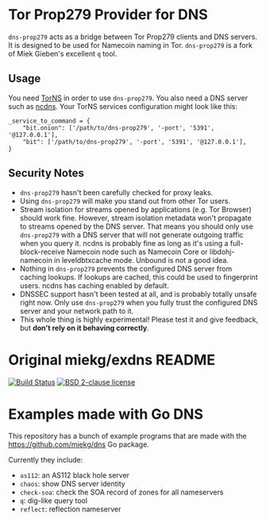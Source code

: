 # Tor Prop279 Provider for DNS

`dns-prop279` acts as a bridge between Tor Prop279 clients and DNS servers.  It is designed to be used for Namecoin naming in Tor.  `dns-prop279` is a fork of Miek Gieben's excellent `q` tool.

## Usage

You need [TorNS](https://github.com/meejah/TorNS) in order to use `dns-prop279`.  You also need a DNS server such as [ncdns](https://github.com/namecoin/ncdns).  Your TorNS services configuration might look like this:

~~~
_service_to_command = {
    "bit.onion": ['/path/to/dns-prop279', '-port', '5391', '@127.0.0.1'],
    "bit": ['/path/to/dns-prop279', '-port', '5391', '@127.0.0.1'],
}
~~~

## Security Notes

* `dns-prop279` hasn't been carefully checked for proxy leaks.
* Using `dns-prop279` will make you stand out from other Tor users.
* Stream isolation for streams opened by applications (e.g. Tor Browser) should work fine.  However, stream isolation metadata won't propagate to streams opened by the DNS server.  That means you should only use `dns-prop279` with a DNS server that will not generate outgoing traffic when you query it.  ncdns is probably fine as long as it's using a full-block-receive Namecoin node such as Namecoin Core or libdohj-namecoin in leveldbtxcache mode.  Unbound is not a good idea.
* Nothing in `dns-prop279` prevents the configured DNS server from caching lookups.  If lookups are cached, this could be used to fingerprint users.  ncdns has caching enabled by default.
* DNSSEC support hasn't been tested at all, and is probably totally unsafe right now.  Only use `dns-prop279` when you fully trust the configured DNS server and your network path to it.
* This whole thing is highly experimental!  Please test it and give feedback, but **don't rely on it behaving correctly**.

# Original miekg/exdns README

[![Build Status](https://travis-ci.org/miekg/exdns.svg?branch=master)](https://travis-ci.org/miekg/exdns)
[![BSD 2-clause license](https://img.shields.io/github/license/miekg/exdns.svg?maxAge=2592000)](https://opensource.org/licenses/BSD-2-Clause)

# Examples made with Go DNS

This repository has a bunch of example programs that
are made with the https://github.com/miekg/dns Go package.

Currently they include:

* `as112`: an AS112 black hole server
* `chaos`: show DNS server identity
* `check-soa`: check the SOA record of zones for all nameservers
* `q`: dig-like query tool
* `reflect`: reflection nameserver

